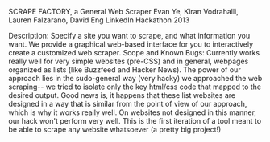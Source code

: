 SCRAPE FACTORY, a General Web Scraper
Evan Ye, Kiran Vodrahalli, Lauren Falzarano, David Eng
LinkedIn Hackathon 2013

Description: Specify a site you want to scrape, and what information you want. We provide a graphical web-based interface for you to interactively create a customized web scraper.
Scope and Known Bugs: Currently works really well for very simple websites (pre-CSS) and in general, webpages organized as lists (like Buzzfeed and Hacker News). The power of our approach lies in the sudo-general way (very hacky) we approached the web scraping-- we tried to isolate only the key html/css code that mapped to the desired output. Good news is, it happens that these list websites are designed in a way that is similar from the point of view of our approach, which is why it works really well. On websites not designed in this manner, our hack won't perform very well. This is the first iteration of a tool meant to be able to scrape any website whatsoever (a pretty big project!)
